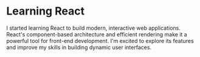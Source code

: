 # Learning React

I started learning React to build modern, interactive web applications. React's component-based architecture and efficient rendering make it a powerful tool for front-end development. I'm excited to explore its features and improve my skills in building dynamic user interfaces.